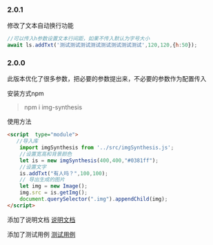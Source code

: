### 2.0.1

修改了文本自动换行功能

```js
//可以传入h参数设置文本行间距，如果不传入默认为字号大小
await ls.addTxt('测试测试测试测试测试测试测试测试',120,120,{h:50});

```
### 2.0.0
此版本优化了很多参数，把必要的参数提出来，不必要的参数作为配置传入

安装方式npm
> npm i img-synthesis

使用方法
```html
<script  type="module">
   //导入库
    import imgSynthesis from '../src/imgSynthesis.js';
    //设置宽高和背景颜色
    let is = new imgSynthesis(400,400,"#0381ff");
    //设置文字
    is.addTxt("有人吗？",100,100);
    // 导出生成的图片
    let img = new Image();
    img.src = is.getImg();
    document.querySelector(".img").appendChild(img);
</script>

```
添加了说明文档
[说明文档](./docs/imgSynthesis.html)

添加了测试用例
[测试用例](./example/index.html)

